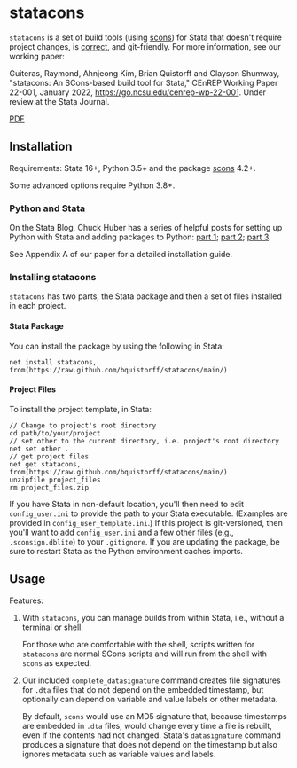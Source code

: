 # statacons
`statacons` is a set of build tools (using [scons](https://scons.org/)) for Stata that doesn't require project changes, is [correct](https://doi.ieeecomputersociety.org/10.1109/MS.2018.111095025), and git-friendly. For more information, see our working paper:

Guiteras, Raymond, Ahnjeong Kim, Brian Quistorff and Clayson Shumway, "statacons: An SCons-based build tool for Stata," CEnREP Working Paper 22-001, January 2022, https://go.ncsu.edu/cenrep-wp-22-001. Under review at the Stata Journal.

[PDF](https://go.ncsu.edu/cenrep-wp-22-001.pdf)

## Installation
Requirements: Stata 16+, Python 3.5+ and the package [scons](https://scons.org/) 4.2+.  

Some advanced options require Python 3.8+.  

### Python and Stata

On the Stata Blog, Chuck Huber has a series of helpful posts for setting up Python with Stata and adding packages to Python: [part 1](https://blog.stata.com/2020/08/18/stata-python-integration-part-1-setting-up-stata-to-use-python/); [part 2](https://blog.stata.com/2020/08/25/stata-python-integration-part-2-three-ways-to-use-python-in-stata/); [part 3](https://blog.stata.com/2020/09/01/stata-python-integration-part-3-how-to-install-python-packages/).  

See Appendix A of our paper for a detailed installation guide.  



### Installing statacons  

`statacons` has two parts, the Stata package and then a set of files installed in each project.

#### Stata Package
You can install the package by using the following in Stata:
```
net install statacons, from(https://raw.github.com/bquistorff/statacons/main/)
```


#### Project Files
To install the project template, in Stata:
```
// Change to project's root directory
cd path/to/your/project
// set other to the current directory, i.e. project's root directory
net set other .
// get project files
net get statacons, from(https://raw.github.com/bquistorff/statacons/main/)
unzipfile project_files
rm project_files.zip
```
If you have Stata in non-default location, you'll then need to edit `config_user.ini` to provide the path to your Stata executable. (Examples are provided in `config_user_template.ini`.) If this project is git-versioned, then you'll want to add `config_user.ini` and a few other files (e.g., `.sconsign.dblite`) to your `.gitignore`. If you are updating the package, be sure to restart Stata as the Python environment caches imports.


## Usage
Features:
1. With `statacons`, you can manage builds from within Stata, i.e., without a terminal or shell. 
  
   For those who are comfortable with the shell, scripts written for `statacons` are normal SCons scripts and will run from the shell with `scons` as expected.  
  
2. Our included `complete_datasignature` command creates file signatures for `.dta` files that do not depend on the embedded timestamp, but optionally can depend on variable and value labels or other metadata. 
  
   By default, `scons` would use an MD5 signature that, because timestamps are embedded in `.dta` files, would change every time a file is rebuilt, even if the contents had not changed. Stata's `datasignature` command produces a signature that does not depend on the timestamp but also ignores metadata such as variable values and labels.

